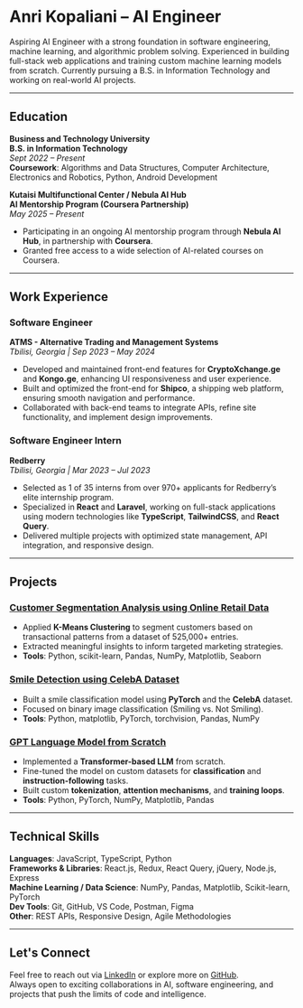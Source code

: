# Anri Kopaliani – AI Engineer

Aspiring AI Engineer with a strong foundation in software engineering, machine learning, and algorithmic problem solving. Experienced in building full-stack web applications and training custom machine learning models from scratch. Currently pursuing a B.S. in Information Technology and working on real-world AI projects.

---

## Education

**Business and Technology University**  
**B.S. in Information Technology**  
*Sept 2022 – Present*  
**Coursework**: Algorithms and Data Structures, Computer Architecture, Electronics and Robotics, Python, Android Development

**Kutaisi Multifunctional Center / Nebula AI Hub**  
**AI Mentorship Program (Coursera Partnership)**  
*May 2025 – Present*  
- Participating in an ongoing AI mentorship program through **Nebula AI Hub**, in partnership with **Coursera**.  
- Granted free access to a wide selection of AI-related courses on Coursera. 

---

## Work Experience

### Software Engineer  
**ATMS - Alternative Trading and Management Systems**  
*Tbilisi, Georgia | Sep 2023 – May 2024*  
- Developed and maintained front-end features for **CryptoXchange.ge** and **Kongo.ge**, enhancing UI responsiveness and user experience.  
- Built and optimized the front-end for **Shipco**, a shipping web platform, ensuring smooth navigation and performance.  
- Collaborated with back-end teams to integrate APIs, refine site functionality, and implement design improvements.

### Software Engineer Intern  
**Redberry**  
*Tbilisi, Georgia | Mar 2023 – Jul 2023*  
- Selected as 1 of 35 interns from over 970+ applicants for Redberry’s elite internship program.  
- Specialized in **React** and **Laravel**, working on full-stack applications using modern technologies like **TypeScript**, **TailwindCSS**, and **React Query**.  
- Delivered multiple projects with optimized state management, API integration, and responsive design.

---

## Projects

### [Customer Segmentation Analysis using Online Retail Data](https://github.com/anrikopaliani/retail-data-clustering)
- Applied **K-Means Clustering** to segment customers based on transactional patterns from a dataset of 525,000+ entries.  
- Extracted meaningful insights to inform targeted marketing strategies.  
- **Tools**: Python, scikit-learn, Pandas, NumPy, Matplotlib, Seaborn

### [Smile Detection using CelebA Dataset](https://github.com/anrikopaliani/smile-classification-cnn)
- Built a smile classification model using **PyTorch** and the **CelebA** dataset.  
- Focused on binary image classification (Smiling vs. Not Smiling).  
- **Tools**: Python, matplotlib, PyTorch, torchvision, Pandas, NumPy

### [GPT Language Model from Scratch](https://github.com/anrikopaliani/gpt-from-scratch)
- Implemented a **Transformer-based LLM** from scratch.  
- Fine-tuned the model on custom datasets for **classification** and **instruction-following** tasks.  
- Built custom **tokenization**, **attention mechanisms**, and **training loops**.  
- **Tools**: Python, PyTorch, NumPy, Matplotlib, Pandas

---

## Technical Skills

**Languages**: JavaScript, TypeScript, Python  
**Frameworks & Libraries**: React.js, Redux, React Query, jQuery, Node.js, Express  
**Machine Learning / Data Science**: NumPy, Pandas, Matplotlib, Scikit-learn, PyTorch  
**Dev Tools**: Git, GitHub, VS Code, Postman, Figma  
**Other**: REST APIs, Responsive Design, Agile Methodologies  

---

## Let's Connect

Feel free to reach out via [LinkedIn](https://www.linkedin.com/in/anrikopaliani) or explore more on [GitHub](https://github.com/anrikopaliani).  
Always open to exciting collaborations in AI, software engineering, and projects that push the limits of code and intelligence.
